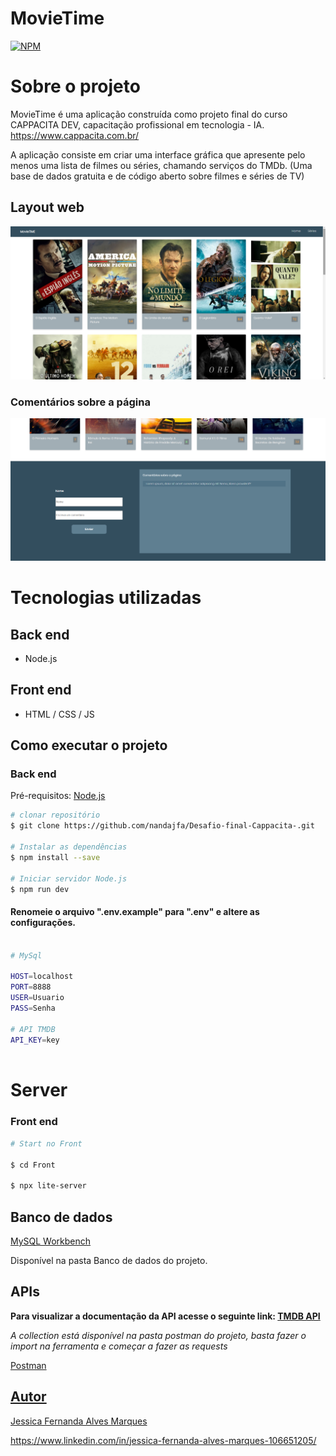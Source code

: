 # MovieTime 
[![NPM](https://img.shields.io/npm/l/react)](https://github.com/nandajfa/cappacitadev/blob/main/LICENSE) 

# Sobre o projeto

MovieTime é uma aplicação construída como projeto final do curso CAPPACITA DEV, capacitação profissional em tecnologia - IA. https://www.cappacita.com.br/

A aplicação consiste em criar uma interface gráfica que apresente pelo menos uma lista de filmes ou séries, chamando serviços do TMDb. (Uma base de dados gratuita e de código aberto sobre filmes e séries de TV)

## Layout web
![Web 1](https://github.com/nandajfa/Desafio-final-Cappacita-/blob/master/assets/12.png)

### Comentários sobre a página
![Web 2](https://github.com/nandajfa/Desafio-final-Cappacita-/blob/master/assets/34%20(2).png)



# Tecnologias utilizadas
## Back end

- Node.js

## Front end

- HTML / CSS / JS 

## Como executar o projeto

### Back end
Pré-requisitos: [Node.js](https://nodejs.org/en/)

```bash
# clonar repositório
$ git clone https://github.com/nandajfa/Desafio-final-Cappacita-.git

# Instalar as dependências 
$ npm install --save

# Iniciar servidor Node.js
$ npm run dev
```

#### Renomeie o arquivo ".env.example" para ".env" e altere as configurações.

```bash

# MySql

HOST=localhost
PORT=8888
USER=Usuario
PASS=Senha

# API TMDB
API_KEY=key
 
```

# Server

### Front end

```bash
# Start no Front

$ cd Front

$ npx lite-server 

```

## Banco de dados

[MySQL Workbench](https://www.mysql.com/downloads/)

Disponível na pasta Banco de dados do projeto.

## APIs

**Para visualizar a documentação da API acesse o seguinte link: [TMDB API](https://developers.themoviedb.org/3/getting-started/introduction)**

*A collection está disponível na pasta postman do projeto, basta fazer o import na ferramenta e começar a fazer as requests* 

 <a href="https://www.postman.com/downloads/" target="_blank">Postman
 
## Autor

Jessica Fernanda Alves Marques

https://www.linkedin.com/in/jessica-fernanda-alves-marques-106651205/
